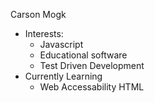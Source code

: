 Carson Mogk
- Interests:
    - Javascript 
    - Educational software
    - Test Driven Development
- Currently Learning
    - Web Accessability HTML

<!---
Mogkc/Mogkc is a ✨ special ✨ repository because its `README.md` (this file) appears on your GitHub profile.
You can click the Preview link to take a look at your changes.
--->
